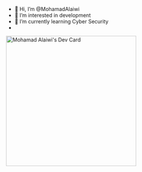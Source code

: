- 👋 Hi, I’m @MohamadAlaiwi
- 👀 I’m interested in development
- 🌱 I’m currently learning Cyber Security
- 
<a href="https://app.daily.dev/mohamadalaiwi"><img src="https://api.daily.dev/devcards/v2/Z6dCUrXrExXlsRARzt2aL.png?r=mf9&type=default" width="356" alt="Mohamad Alaiwi's Dev Card"/></a>
